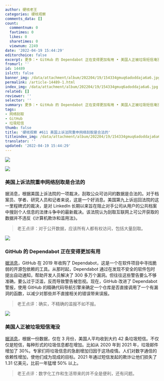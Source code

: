 ```yaml
---
author: 硬核老王
categories: 硬核观察
comments_data: []
count:
  commentnum: 0
  favtimes: 0
  likes: 0
  sharetimes: 0
  viewnum: 2249
date: '2022-04-19 15:44:29'
editorchoice: false
excerpt: 更多：• GitHub 的 Dependabot 正在变得更加有用 • 美国人正被垃圾短信淹没
fromurl: ''
id: 14489
islctt: false
banner_img: /data/attachment/album/202204/19/154334gmuq6adoddaja6a6.jpg
permalink: /article-14489-1.html
index_img: /data/attachment/album/202204/19/154334gmuq6adoddaja6a6.jpg
related: []
reviewer: ''
selector: ''
summary: 更多：• GitHub 的 Dependabot 正在变得更加有用 • 美国人正被垃圾短信淹没
tags:
- 网络刮取
- GitHub
- 垃圾短信
thumb: false
title: '硬核观察 #611 美国上诉法院重申网络刮取是合法的'
titleindex_img: /data/attachment/album/202204/19/154334gmuq6adoddaja6a6.jpg
translator: ''
updated: '2022-04-19 15:44:29'
---
```


![](/data/attachment/album/202204/19/154334gmuq6adoddaja6a6.jpg)


![](/data/attachment/album/202204/19/154341aag6lwb06xiji6i9.jpg)


### 美国上诉法院重申网络刮取是合法的


据消息，根据美国上诉法院的一项裁决，刮取公众可访问的数据是合法的。对于档案员、学者、研究人员和记者来说，这是一个好消息。美国第九上诉巡回法院的这一里程碑式的裁决，是对 LinkedIn 长期以来旨在阻止对手公司从用户的公共档案中搜刮个人信息的法律斗争中的最新裁决。该法院认为刮取互联网上可公开获取的数据并不违反《计算机欺诈和滥用法》。



> 
> 老王点评：对于公开数据，应该所有人都有权访问，包括大量刮取。
> 
> 
> 


![](/data/attachment/album/202204/19/154352i5sss4c5qs45cb5k.jpg)


### GitHub 的 Dependabot 正在变得更加有用


[据消息](https://www.theregister.com/2022/04/15/githubs_dependabot_security/)，GitHub 在 2019 年收购了 Dependabot，这是一个在软件项目中寻找脆弱的开源包依赖的工具。从那时起，Dependabot 通过在发现不安全的软件包时提出自动通知，帮助开发人员解决了 300 多万个漏洞。但往往这些警告要么不够准确，要么过于泛滥，反而导致警告被忽视。现在，GitHub 改进了 Dependabot 警报，使用 GitHub 的精确代码导航引擎来确定一个仓库是否直接调用了一个有漏洞的函数，以减少对那些并不直接相关的错误带来误报。



> 
> 老王点评：确实，不精确的滥报不如不报。
> 
> 
> 


![](/data/attachment/album/202204/19/154409yzu5u9dhhzd7mtbt.jpg)


### 美国人正被垃圾短信淹没


[据消息](https://www.axios.com/spam-texts-calls-email-social-media-2af7cd73-6d7a-4f80-8026-1e5706cf3854.html)，根据一份数据，仅在 3 月份，美国人平均收到大约 42 条垃圾短信。不仅仅是短信，每种形式的垃圾信息都在增加。比如从 2020 年到 2021 年，垃圾邮件增加了 30%。专家们将垃圾信息的急剧增加归因于这场疫情。人们对数字通信的依赖性增加，使他们成为现成的目标。2021 年通过短信发起的欺诈让他们损失了 1.31 亿美元，比前一年猛增 50% 以上。



> 
> 老王点评：数字化工作和生活带来的并不全是便利，还有问题。
> 
> 
>